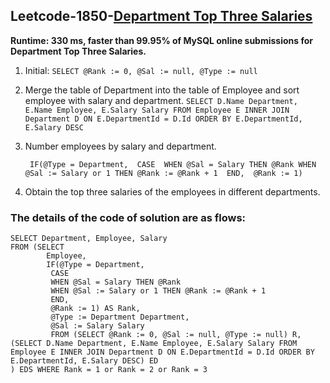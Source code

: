 ## Leetcode-1850-[Department Top Three Salaries](https://leetcode.com/problems/department-top-three-salaries)  

**Runtime: 330 ms, faster than 99.95% of MySQL online submissions for Department Top Three Salaries.**

1. Initial: `SELECT @Rank := 0, @Sal := null, @Type := null`

2. Merge the table of Department  into the table of Employee and sort employee with salary and department.  `SELECT D.Name Department, E.Name Employee, E.Salary Salary FROM Employee E INNER JOIN Department D ON E.DepartmentId = D.Id ORDER BY E.DepartmentId, E.Salary DESC`

3. Number employees by salary and department. 

   ` IF(@Type = Department, 
            CASE 
            WHEN @Sal = Salary THEN @Rank
            WHEN @Sal := Salary or 1 THEN @Rank := @Rank + 1 
            END, 
            @Rank := 1)`

4.  Obtain the top three salaries of the employees in different departments.

### The details of the code of solution are as flows:

```
SELECT Department, Employee, Salary
FROM (SELECT 
        Employee, 
        IF(@Type = Department, 
         CASE 
         WHEN @Sal = Salary THEN @Rank
         WHEN @Sal := Salary or 1 THEN @Rank := @Rank + 1 
         END, 
         @Rank := 1) AS Rank, 
         @Type := Department Department, 
         @Sal := Salary Salary
         FROM (SELECT @Rank := 0, @Sal := null, @Type := null) R, (SELECT D.Name Department, E.Name Employee, E.Salary Salary FROM Employee E INNER JOIN Department D ON E.DepartmentId = D.Id ORDER BY E.DepartmentId, E.Salary DESC) ED
) EDS WHERE Rank = 1 or Rank = 2 or Rank = 3 
```

